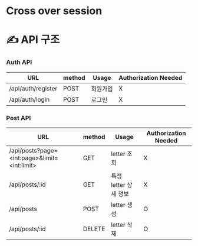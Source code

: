 # Cross over session

# :writing_hand: API 구조

### Auth API

| URL                | method | Usage    | Authorization Needed |
| ------------------ | ------ | -------- | -------------------- |
| /api/auth/register | POST   | 회원가입 | X                    |
| /api/auth/login    | POST   | 로그인   | X                    |

### Post API

| URL                                            | method | Usage                 | Authorization Needed |
| ---------------------------------------------- | ------ | --------------------- | -------------------- |
| /api/posts?page=\<int:page>&limit=\<int:limit> | GET    | letter 조회           | X                    |
| /api/posts/:id                                 | GET    | 특정 letter 상세 정보 | X                    |
| /api/posts                                     | POST   | letter 생성           | O                    |
| /api/posts/:id                                 | DELETE | letter 삭제           | O                    |
